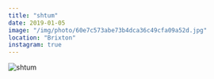 ```yaml
---
title: "shtum"
date: 2019-01-05
image: "/img/photo/60e7c573abe73b4dca36c49cfa09a52d.jpg"
location: "Brixton"
instagram: true
---
```


![shtum](/img/photo/60e7c573abe73b4dca36c49cfa09a52d.jpg)
